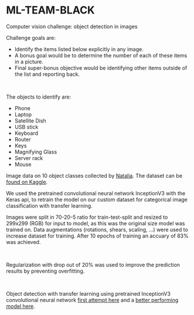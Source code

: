 # ML-TEAM-BLACK

Computer vision challenge: object detection in images
<br>

Challenge goals are:
- Identify the items listed below explicitly in any image.
- A bonus goal would be to determine the number of each of these items in a picture.
- Final super-bonus objective would be identifying other items outside of the list and reporting back.
<br>

The objects to identify are:
- Phone
- Laptop
- Satellite Dish
- USB stick
- Keyboard
- Router
- Keys
- Magnifying Glass
- Server rack
- Mouse

Image data on 10 object classes collected by [Natalia](https://github.com/natalijamahoby). The dataset can be [found on Kaggle](https://www.kaggle.com/datasets/ksenia5/electronic-object-detection).
<br>

We used the pretrained convolutional neural network InceptionV3 with the Keras api, to retrain the model on our custom dataset for categorical image classification with transfer learning.
<br>

Images were split in 70-20-5 ratio for train-test-split and resized to 299x299 (RGB) for input to model, as this was the original size model was trained on. Data augmentations (rotations, shears, scaling, ...) were used to increase dataset for training. After 10 epochs of training an accuary of 83% was achieved.

<br>

Regularization with drop out of 20% was used to improve the prediction results by preventing overfitting.

<br>

Object detection with transfer learning using pretrained InceptionV3 convolutional neural network [first attempt here](https://www.kaggle.com/code/ksenia5/transfer-learning-with-inception) and a [better performing model here](https://www.kaggle.com/ksenia5/transfer-learning-with-inceptionv3).
